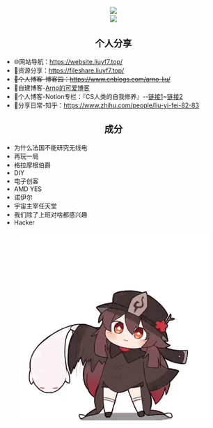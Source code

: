 <p align="center">
  <img src="https://github-readme-stats.vercel.app/api?username=arnoliudaxia&show_icons=true"/><br>
  <img src="https://github-readme-stats.vercel.app/api/top-langs/?username=arnoliudaxia&layout=compact"/>
</p>


<h2 align="center">个人分享</h2>

<!-- ## 个人分享 -->
- 🌐网站导航：https://website.liuyf7.top/
- 📁资源分享：https://fileshare.liuyf7.top/
- ~~📰个人博客-博客园：https://www.cnblogs.com/arno-liu/~~ 
- 📰自建博客-[Arno的可爱博客](https://halo.liuyf7.top/)
- 🔮个人博客-Notion专栏：『CS人类的自我修养』--[链接1](https://cs.super.site)~[链接2](https://arnoliu.notion.site/CS-89f02f72f1264efe94dfc4b7d396d8ee) 
- 🍕分享日常-知乎：https://www.zhihu.com/people/liu-yi-fei-82-83

<h2 align="center">成分</h2>

- 为什么法国不能研究无线电
- 再玩一局
- 格拉摩根伯爵
- DIY
- 电子创客
- AMD YES
- 诺伊尔
- 宇宙主宰任天堂
- 我们除了上班对啥都感兴趣
- Hacker

<!--   ![](Hutao.gif) -->
<p align="center">
  <img src="Hutao.gif"/>
</p>
